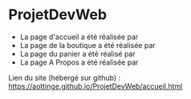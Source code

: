 # ProjetDevWeb

- La page d'accueil a été réalisée par 
- La page de la boutique a été réalisée par 
- La page du panier a été réalisé par 
- La page A Propos a été réalisée par 

Lien du site (hébergé sur github) : https://aottinge.github.io/ProjetDevWeb/accueil.html 
